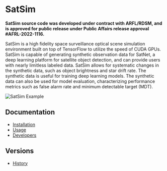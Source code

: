 SatSim
======

**SatSim source code was developed under contract with ARFL/RDSM, and is approved for public release under Public Affairs release approval
#AFRL-2022-1116.**

SatSim is a high fidelity space surveillance optical scene simulation environment built on top of TensorFlow to utilize the speed of CUDA GPUs. SatSim is capable of generating synthetic observation data for SatNet, a deep learning platform for satellite object detection, and can provide users with nearly limitless labeled data. SatSim allows for systematic changes in the synthetic data, such as object brightness and star drift rate. The synthetic data is useful for training deep learning models. The synthetic data can also be used for model evaluation, characterizing performance metrics such as false alarm rate and minimum detectable target (MDT).

![SatSim Example](satsim.jpg)

Documentation
-------------

* [Installation](docs/installation.rst)
* [Usage](docs/usage.rst)
* [Developers](CONTRIBUTING.rst#getting-started)

Versions
--------

* [History](HISTORY.md)